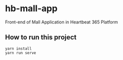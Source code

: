 # hb-mall-app
Front-end of Mall Application in Heartbeat 365 Platform

## How to run this project
```
yarn install
yarn run serve
```